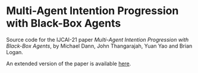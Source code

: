 # Multi-Agent Intention Progression with Black-Box Agents
Source code for the IJCAI-21 paper *Multi-Agent Intention Progression with Black-Box Agents*, by Michael Dann, John Thangarajah, Yuan Yao and Brian Logan.

An extended version of the paper is available [here](https://raw.githubusercontent.com/mchldann/pGPT_IJCAI/main/Multi-Agent%20Intention%20Progression%20with%20Black-Box%20Agents%20(extended).pdf).
